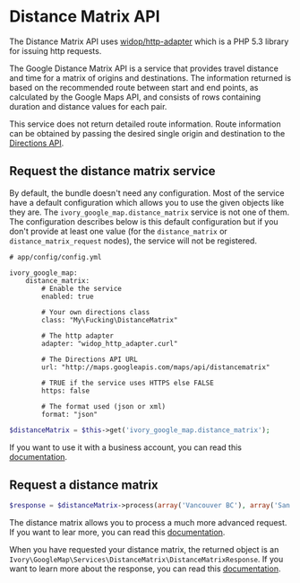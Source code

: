 # Distance Matrix API

The Distance Matrix API uses [widop/http-adapter](http://github.com/widop/http-adapter) which is a PHP 5.3 library for
issuing http requests.

The Google Distance Matrix API is a service that provides travel distance and time for a matrix of origins and
destinations. The information returned is based on the recommended route between start and end points, as calculated
by the Google Maps API, and consists of rows containing duration and distance values for each pair.

This service does not return detailed route information. Route information can be obtained by passing the desired
single origin and destination to the
[Directions API](http://github.com/egeloen/IvoryGoogleMapBundle/blob/master/Resources/doc/usage/services/directions/directions.md).

## Request the distance matrix service

By default, the bundle doesn't need any configuration. Most of the service have a default configuration which allows
you to use the given objects like they are. The ``ivory_google_map.distance_matrix`` service is not one of them. The
configuration describes below is this default configuration but if you don't provide at least one value (for the
`distance_matrix` or `distance_matrix_request` nodes), the service will not be registered.

```
# app/config/config.yml

ivory_google_map:
    distance_matrix:
        # Enable the service
        enabled: true

        # Your own directions class
        class: "My\Fucking\DistanceMatrix"

        # The http adapter
        adapter: "widop_http_adapter.curl"

        # The Directions API URL
        url: "http://maps.googleapis.com/maps/api/distancematrix"

        # TRUE if the service uses HTTPS else FALSE
        https: false

        # The format used (json or xml)
        format: "json"
```

``` php
$distanceMatrix = $this->get('ivory_google_map.distance_matrix');
```

If you want to use it with a business account, you can read this
[documentation](http://github.com/egeloen/IvoryGoogleMapBundle/blob/master/Resources/doc/usage/services/business_account.md).

## Request a distance matrix

``` php
$response = $distanceMatrix->process(array('Vancouver BC'), array('San Francisco'));
```

The distance matrix allows you to process a much more advanced request. If you want to lear more, you can read this
[documentation](http://github.com/egeloen/IvoryGoogleMapBundle/blob/master/Resources/doc/usage/services/distance_matrix/distance_matrix_request.md).

When you have requested your distance matrix, the returned object is an
``Ivory\GoogleMap\Services\DistanceMatrix\DistanceMatrixResponse``. If you want to learn more about the response, you
can read this [documentation](http://github.com/egeloen/ivory-google-map/blob/master/doc/usage/services/distance_matrix/distance_matrix.md).
